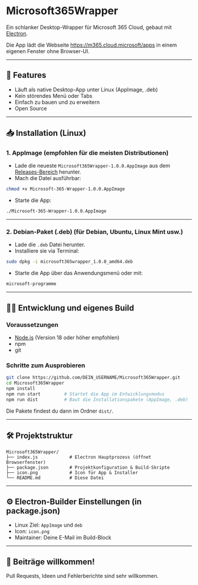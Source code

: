 
# Microsoft365Wrapper

Ein schlanker Desktop-Wrapper für Microsoft 365 Cloud, gebaut mit [Electron](https://www.electronjs.org/).

Die App lädt die Webseite https://m365.cloud.microsoft/apps in einem eigenen Fenster ohne Browser-UI.

---

## 🚀 Features

- Läuft als native Desktop-App unter Linux (AppImage, .deb)
- Kein störendes Menü oder Tabs
- Einfach zu bauen und zu erweitern
- Open Source

---

## 📥 Installation (Linux)

### 1. AppImage (empfohlen für die meisten Distributionen)

- Lade die neueste `Microsoft365Wrapper-1.0.0.AppImage` aus dem [Releases-Bereich](https://github.com/lsheasel/Microsoft365Wrapper/releases) herunter.
- Mach die Datei ausführbar:

```bash
chmod +x Microsoft-365-Wrapper-1.0.0.AppImage
```

- Starte die App:

```bash
./Microsoft-365-Wrapper-1.0.0.AppImage
```

---

### 2. Debian-Paket (.deb) (für Debian, Ubuntu, Linux Mint usw.)

- Lade die `.deb` Datei herunter.
- Installiere sie via Terminal:

```bash
sudo dpkg -i microsoft365wrapper_1.0.0_amd64.deb
```

- Starte die App über das Anwendungsmenü oder mit:

```bash
microsoft-programme
```

---

## 🧑‍💻 Entwicklung und eigenes Build

### Voraussetzungen

- [Node.js](https://nodejs.org/) (Version 18 oder höher empfohlen)
- npm
- git

### Schritte zum Ausprobieren

```bash
git clone https://github.com/DEIN_USERNAME/Microsoft365Wrapper.git
cd Microsoft365Wrapper
npm install
npm run start         # Startet die App im Entwicklungsmodus
npm run dist          # Baut die Installationspakete (AppImage, .deb)
```

Die Pakete findest du dann im Ordner `dist/`.

---

## 🛠 Projektstruktur

```
Microsoft365Wrapper/
├── index.js            # Electron Hauptprozess (öffnet Browserfenster)
├── package.json        # Projektkonfiguration & Build-Skripte
├── icon.png            # Icon für App & Installer
└── README.md           # Diese Datei
```

---

## ⚙️ Electron-Builder Einstellungen (in package.json)

- Linux Ziel: `AppImage` und `deb`
- Icon: `icon.png`
- Maintainer: Deine E-Mail im Build-Block

---

## 🙌 Beiträge willkommen!

Pull Requests, Ideen und Fehlerberichte sind sehr willkommen.
